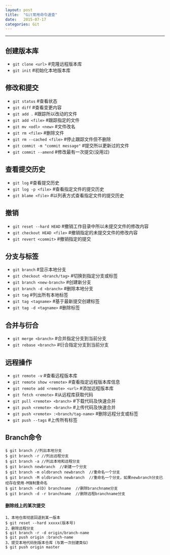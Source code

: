 ```yaml
---
layout: post
title:  "Git常用命令速查"
date:   2015-07-17
categories: Git
---
```

---


创建版本库
---
* `git clone <url>` #克隆远程版本库
* `git init` #初始化本地版本库

修改和提交
---
* `git status` 	#查看状态
* `git diff` 	#查看变更内容
* `git add .`	#跟踪所以改动的文件
* `git add <file>`	#跟踪指定的文件
* `git mv <odl> <new>`	#文件改名
* `git rm <file>` 	#删除文件
* `git rm --cached <file>`	#停止跟踪文件但不删除
* `git commit -m "commit message"`	#提交所以更新过的文件
* `git commit --amend`	#修改最有一次提交(没用过)

查看提交历史
---
* `git log` #查看提交历史
* `git log -p <file>`	#查看指定文件的提交历史
* `git blame <file>`	#以列表方式查看指定文件的提交历史

撤销
---
* `git reset --hard HEAD` 	#撤销工作目录中所以未提交文件的修改内容
* `git checkout HEAD <file>`	#撤销指定的未提交文件的修改内容
* `git revert <commit>`		#撤销指定的提交

分支与标签
---
* `git branch` 	#显示本地分支
* `git checkout <branch/tag>` #切换到指定分支或标签
* `git branch <new-branch>` #创建新分支
* `git branch -d <branch>`		#删除本地分支
* `git tag`		#列出所有本地标签
* `git tag <tagname>`	#基于最新提交创建标签
* `git tag -d <tagname>`	#删除标签

合并与衍合
---
* `git merge <branch>`  #合并指定分支到当前分支
* `git rebase <branch>` #衍合指定分支到当前分支

远程操作
---
* `git remote -v` #查看远程版本库
* `git remote show <remote>`	#查看指定远程版本库信息
* `git remote add <remote> <url>`	#添加远程版本库
* `git fetch <remote>`	#从远程库获取代码
* `git pull <remote> <branch>` #下载代码及快速合并
* `git push <remote> <branch>`	#上传代码及快速合并
* `git push <remote> :<branch/tag-name>`	#删除远程分支或标签
* `git push --tags` #上传所有标签

Branch命令
---

```
$ git branch //列出本地分支
$ git branch -r //列出远程分支
$ git branch -a //列出本地和远程分支
$ git branch newbranch  //新建一个分支
$ git branch -m oldbranch newbranch  //重命名一个分支
$ git branch -M oldbranch newbranch  //重命名一个分支，如果newbranch分支已经存在使用-M强制重命名
$ git branch -d(D) branchname  //删除branchname分支
$ git branch -d -r branchname  //删除远程branchname分支
```

#### 删除线上的某次提交
```
1、本地仓库彻底回退到某一版本
$ git reset --hard xxxxx(版本号)
2、删除远程分支
$ git branch -r -d origin/branch-name
$ git push origin :branch-name
3、提交本地代码到版本仓库（与第一次创建类似）
$ git push origin master
```



















